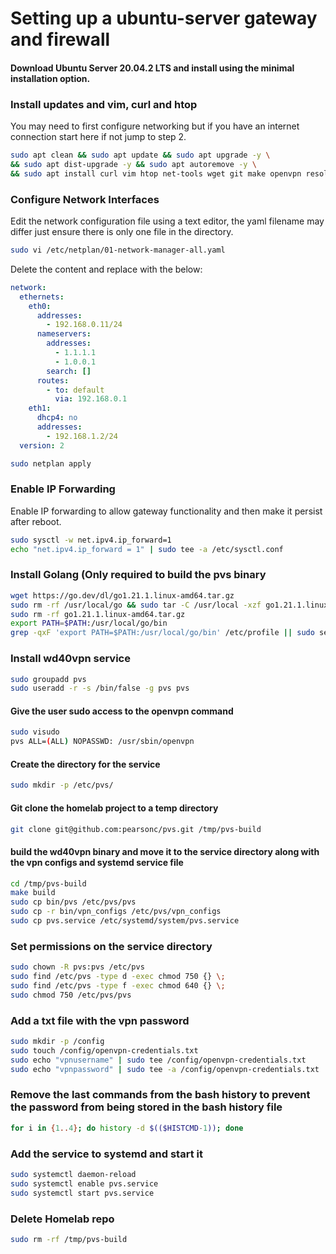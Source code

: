 # Setting up a ubuntu-server gateway and firewall

#### Download Ubuntu Server 20.04.2 LTS and install using the minimal installation option.

### Install updates and vim, curl and htop
You may need to first configure networking but if you have an internet connection start here if not jump to step 2.
```bash
sudo apt clean && sudo apt update && sudo apt upgrade -y \
&& sudo apt dist-upgrade -y && sudo apt autoremove -y \
&& sudo apt install curl vim htop net-tools wget git make openvpn resolvconf iptables-persistent dnsutils iputils-ping -y
```
### Configure Network Interfaces
Edit the network configuration file using a text editor, the yaml filename may differ just ensure there is only one file in the directory.

```bash
sudo vi /etc/netplan/01-network-manager-all.yaml
```

Delete the content and replace with the below:

```yaml
network:
  ethernets:
    eth0:
      addresses:
        - 192.168.0.11/24
      nameservers:
        addresses:
          - 1.1.1.1
          - 1.0.0.1
        search: []
      routes:
        - to: default
          via: 192.168.0.1
    eth1:
      dhcp4: no
      addresses:
        - 192.168.1.2/24
  version: 2
```
```bash
sudo netplan apply
```

### Enable IP Forwarding
Enable IP forwarding to allow gateway functionality and then make it persist after reboot.

```bash
sudo sysctl -w net.ipv4.ip_forward=1
echo "net.ipv4.ip_forward = 1" | sudo tee -a /etc/sysctl.conf
```


### Install Golang (Only required to build the pvs binary

```bash
wget https://go.dev/dl/go1.21.1.linux-amd64.tar.gz
sudo rm -rf /usr/local/go && sudo tar -C /usr/local -xzf go1.21.1.linux-amd64.tar.gz
sudo rm -rf go1.21.1.linux-amd64.tar.gz
export PATH=$PATH:/usr/local/go/bin
grep -qxF 'export PATH=$PATH:/usr/local/go/bin' /etc/profile || sudo sed -i '$aexport PATH=$PATH:/usr/local/go/bin' /etc/profile
```

### Install wd40vpn service

```bash
sudo groupadd pvs
sudo useradd -r -s /bin/false -g pvs pvs
```

#### Give the user sudo access to the openvpn command
```bash
sudo visudo
pvs ALL=(ALL) NOPASSWD: /usr/sbin/openvpn
```

#### Create the directory for the service
```bash
sudo mkdir -p /etc/pvs/
```

#### Git clone the homelab project to a temp directory
```bash
git clone git@github.com:pearsonc/pvs.git /tmp/pvs-build
```

#### build the wd40vpn binary and move it to the service directory along with the vpn configs and systemd service file
```bash
cd /tmp/pvs-build
make build
sudo cp bin/pvs /etc/pvs/pvs
sudo cp -r bin/vpn_configs /etc/pvs/vpn_configs
sudo cp pvs.service /etc/systemd/system/pvs.service
```

### Set permissions on the service directory
```bash
sudo chown -R pvs:pvs /etc/pvs
sudo find /etc/pvs -type d -exec chmod 750 {} \;
sudo find /etc/pvs -type f -exec chmod 640 {} \;
sudo chmod 750 /etc/pvs/pvs
```

### Add a txt file with the vpn password
```bash
sudo mkdir -p /config
sudo touch /config/openvpn-credentials.txt
sudo echo "vpnusername" | sudo tee /config/openvpn-credentials.txt
sudo echo "vpnpassword" | sudo tee -a /config/openvpn-credentials.txt
```

### Remove the last commands from the bash history to prevent the password from being stored in the bash history file
```bash
for i in {1..4}; do history -d $(($HISTCMD-1)); done
```

### Add the service to systemd and start it
```bash
sudo systemctl daemon-reload
sudo systemctl enable pvs.service
sudo systemctl start pvs.service
```

### Delete Homelab repo
```bash
sudo rm -rf /tmp/pvs-build
```